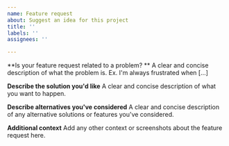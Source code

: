 ```yaml
---
name: Feature request
about: Suggest an idea for this project
title: ''
labels: ''
assignees: ''

---
```


**Is your feature request related to a problem? **
A clear and concise description of what the problem is. Ex. I'm always frustrated when [...]

**Describe the solution you'd like**
A clear and concise description of what you want to happen.

**Describe alternatives you've considered**
A clear and concise description of any alternative solutions or features you've considered.

**Additional context**
Add any other context or screenshots about the feature request here.
